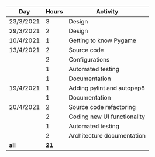 | **Day**   | **Hours** | **Activity**               |
|-----------|-----------|----------------------------|
| 23/3/2021 | 3         | Design                     |
| 29/3/2021 | 2         | Design                     |
| 10/4/2021 | 1         | Getting to know Pygame     |
| 13/4/2021 | 2         | Source code                |
|           | 2         | Configurations             |
|           | 1         | Automated testing          |
|           | 1         | Documentation              |
| 19/4/2021 | 1         | Adding pylint and autopep8 |
|           | 1         | Documentation              |
| 20/4/2021 | 2         | Source code refactoring    |
|           | 2         | Coding new UI functionality|
|           | 1         | Automated testing          |
|           | 2         | Architecture documentation |
|  **all**  | **21**    |                            |
